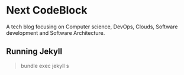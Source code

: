 # Next CodeBlock
A tech blog focusing on Computer science, DevOps, Clouds, Software development and Software Architecture.

## Running Jekyll
> bundle exec jekyll s